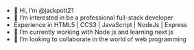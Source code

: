- 👋 Hi, I’m @jackpott21
- 👀 I’m interested in be a professional full-stack developer
- Experience in HTML5 | CCS3 | JavaScript | NodeJs | Express
- 🌱 I’m currently working with Node js and learning next js
- 💞️ I’m looking to collaborate in the world of web programming


<!---
jackpott21/jackpott21 is a ✨ special ✨ repository because its `README.md` (this file) appears on your GitHub profile.
You can click the Preview link to take a look at your changes.
--->
